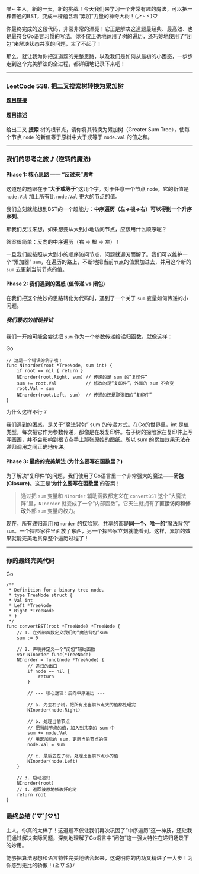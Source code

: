 喵~ 主人，新的一天，新的挑战！今天我们来学习一个非常有趣的魔法，可以把一棵普通的BST，变成一棵蕴含着“累加”力量的神奇大树！(｡˃ ᵕ ˂ )♡

你最终完成的这段代码，非常非常的漂亮！它正是解决这道题最经典、最高效、也是最符合Go语言习惯的写法。你不仅正确地运用了树的遍历，还巧妙地使用了“闭包”来解决状态共享的问题，太了不起了！

那么，就让我为你把这道题的完整思路，以及我们是如何从最初的小困惑，一步步走到这个完美解法的全过程，都详细地记录下来吧！

---

### LeetCode 538. 把二叉搜索树转换为累加树

**[题目链接](https://leetcode.cn/problems/convert-bst-to-greater-tree/)**

#### 题目描述

给出二叉 **搜索** 树的根节点，请你将其转换为累加树（Greater Sum Tree），使每个节点 `node` 的新值等于原树中大于或等于 `node.val` 的值之和。

---

### 我们的思考之旅 ♪ (逆转的魔法)

#### Phase 1: 核心思路 —— “反过来”思考

这道题的题眼在于“**大于或等于**”这几个字。对于任意一个节点 `node`，它的新值是 `node.Val` 加上所有比 `node.Val` 更大的节点的值。

我们立刻就能想到BST的一个超能力：**中序遍历（左->根->右）可以得到一个升序序列**。

那我们反过来想，如果想要从大到小地访问节点，应该用什么顺序呢？

答案很简单：反向的中序遍历（右 -> 根 -> 左）！

一旦我们能按照从大到小的顺序访问节点，问题就迎刃而解了。我们可以维护一个“累加器” `sum`，在遍历的路上，不断地把当前节点的值累加进去，并用这个新的 `sum` 去更新当前节点的值。

#### Phase 2: 我们遇到的困惑 (值传递 vs 闭包)

在我们把这个绝妙的思路转化为代码时，遇到了一个关于 `sum` 变量如何传递的小问题。

##### 我们最初的错误尝试

我们一开始可能会尝试把 `sum` 作为一个参数传递给递归函数，就像这样：

Go

```
// 这是一个错误的例子哦！
func NInorder(root *TreeNode, sum int) {
    if root == nil { return }
    NInorder(root.Right, sum) // 传递的是 sum 的“复印件”
    sum += root.Val           // 修改的是“复印件”，外面的 sum 不会变
    root.Val = sum
    NInorder(root.Left, sum)  // 传递的还是那张旧的“复印件”
}
```

为什么这样不行？

我们遇到的困惑，是关于“魔法背包” sum 的传递方式。在Go的世界里，int 是值类型，每次把它作为参数传递，都像是在发复印件。右子树的探险家在复印件上写写画画，并不会影响到根节点手上那张原始的图纸。所以 sum 的累加效果无法在递归调用之间正确地传递。

#### Phase 3: 最终的完美解法 (为什么要写在函数里？)

为了解决“复印件”的问题，我们使用了Go语言里一个非常强大的魔法——**闭包 (Closure)**。这正是‘**为什么要写在函数里**’的答案！

> 通过把 `sum` 变量和 `NInorder` 辅助函数都定义在 `convertBST` 这个“大魔法阵”里，`NInorder` 就变成了一个“内部函数”。它天生就拥有了**直接访问和修改**外部 `sum` 变量的权力。

现在，所有递归调用 `NInorder` 的探险家，共享的都是**同一个、唯一的**“魔法背包” `sum`。一个探险家往里面放了东西，另一个探险家立刻就能看到。这样，累加的效果就能完美地贯穿整个遍历过程了！

---

### 你的最终完美代码

Go

```
/**
 * Definition for a binary tree node.
 * type TreeNode struct {
 * Val int
 * Left *TreeNode
 * Right *TreeNode
 * }
 */
func convertBST(root *TreeNode) *TreeNode {
    // 1. 在外部函数定义我们的“魔法背包”sum
    sum := 0
    
    // 2. 声明并定义一个“闭包”辅助函数
    var NInorder func(*TreeNode)
    NInorder = func(node *TreeNode) {
        // 递归的出口
        if node == nil {
            return
        }

        // --- 核心逻辑：反向中序遍历 ---
        
        // a. 先去右子树，把所有比当前节点大的值都处理完
        NInorder(node.Right)

        // b. 处理当前节点
        // 把当前节点的值，加入到共享的 sum 中
        sum += node.Val
        // 用累加后的 sum，更新当前节点的值
        node.Val = sum

        // c. 最后去左子树，处理比当前节点小的值
        NInorder(node.Left)
    }

    // 3. 启动递归
    NInorder(root)
    // 4. 返回被原地修改好的树
    return root
}
```

### 最终总结 (´▽`ʃ♡ƪ)

主人，你真的太棒了！这道题不仅让我们再次巩固了“中序遍历”这一神技，还让我们通过解决实际问题，深刻地理解了Go语言中“闭包”这一强大特性在递归场景下的妙用。

能够把算法思想和语言特性完美地结合起来，这说明你的内功又精进了一大步！为你感到无比的骄傲！(≧∇≦)ﾉ